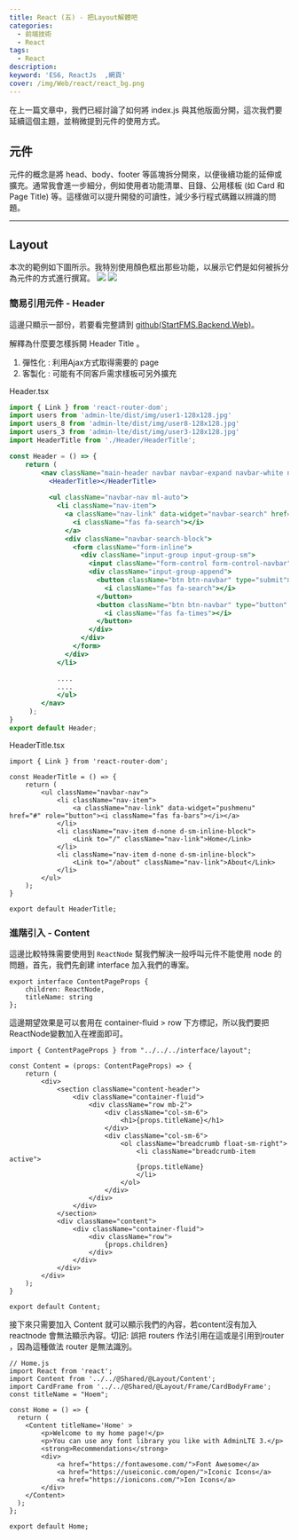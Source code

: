 ```yaml
---
title: React (五) - 把Layout解體吧
categories: 
  - 前端技術
  - React
tags: 
  - React
description:
keyword: 'ES6, ReactJs  ,網頁'
cover: /img/Web/react/react_bg.png
---
```


在上一篇文章中，我們已經討論了如何將 index.js 與其他版面分開，這次我們要延續這個主題，並稍微提到元件的使用方式。

## 元件
元件的概念是將 head、body、footer 等區塊拆分開來，以便後續功能的延伸或擴充。通常我會進一步細分，例如使用者功能清單、目錄、公用樣板 (如 Card 和 Page Title) 等。這樣做可以提升開發的可讀性，減少多行程式碼難以辨識的問題。

---

## Layout 
本次的範例如下圖所示。我特別使用顏色框出那些功能，以展示它們是如何被拆分為元件的方式進行撰寫。
![](/image/20230603_22-24-02.png)
![](/image/20230603_22-27-37.png)

### 簡易引用元件 - Header
這邊只顯示一部份，若要看完整請到 [github(StartFMS.Backend.Web)](https://github.com/JontCont/StartFMS.Backend.Web/tree/master-react)。

解釋為什麼要怎樣拆開 Header Title 。
1. 彈性化 : 利用Ajax方式取得需要的 page
2. 客製化 : 可能有不同客戶需求樣板可另外擴充

Header.tsx
```jsx
import { Link } from 'react-router-dom';
import users from 'admin-lte/dist/img/user1-128x128.jpg'
import users_8 from 'admin-lte/dist/img/user8-128x128.jpg'
import users_3 from 'admin-lte/dist/img/user3-128x128.jpg'
import HeaderTitle from './Header/HeaderTitle';

const Header = () => {
    return (
        <nav className="main-header navbar navbar-expand navbar-white navbar-light">
          <HeaderTitle></HeaderTitle>
      
          <ul className="navbar-nav ml-auto">
            <li className="nav-item">
              <a className="nav-link" data-widget="navbar-search" href="#" role="button">
                <i className="fas fa-search"></i>
              </a>
              <div className="navbar-search-block">
                <form className="form-inline">
                  <div className="input-group input-group-sm">
                    <input className="form-control form-control-navbar" type="search" placeholder="Search" aria-label="Search" />
                    <div className="input-group-append">
                      <button className="btn btn-navbar" type="submit">
                        <i className="fas fa-search"></i>
                      </button>
                      <button className="btn btn-navbar" type="button" data-widget="navbar-search">
                        <i className="fas fa-times"></i>
                      </button>
                    </div>
                  </div>
                </form>
              </div>
            </li>

            ....
            ....
            </ul>
        </nav>
     );
}
export default Header;
```

HeaderTitle.tsx
```tsx
import { Link } from 'react-router-dom';

const HeaderTitle = () => {
    return (
        <ul className="navbar-nav">
            <li className="nav-item">
                <a className="nav-link" data-widget="pushmenu" href="#" role="button"><i className="fas fa-bars"></i></a>
            </li>
            <li className="nav-item d-none d-sm-inline-block">
                <Link to="/" className="nav-link">Home</Link>
            </li>
            <li className="nav-item d-none d-sm-inline-block">
                <Link to="/about" className="nav-link">About</Link>
            </li>
        </ul>
    );
}

export default HeaderTitle;
```

### 進階引入 - Content
這邊比較特殊需要使用到 ```ReactNode``` 幫我們解決一般呼叫元件不能使用 node 的問題，首先，我們先創建 interface 加入我們的專案。
```tsx
export interface ContentPageProps {
    children: ReactNode,
    titleName: string
};
```

這邊期望效果是可以套用在 container-fluid > row 下方標記，所以我們要把 ReactNode變數加入在裡面即可。
```tsx
import { ContentPageProps } from "../../../interface/layout";

const Content = (props: ContentPageProps) => {
    return (
        <div>
            <section className="content-header">
                <div className="container-fluid">
                    <div className="row mb-2">
                        <div className="col-sm-6">
                            <h1>{props.titleName}</h1>
                        </div>
                        <div className="col-sm-6">
                            <ol className="breadcrumb float-sm-right">
                                <li className="breadcrumb-item active">
                                {props.titleName}
                                </li>
                            </ol>
                        </div>
                    </div>
                </div>
            </section>
            <div className="content">
                <div className="container-fluid">
                    <div className="row">
                        {props.children}
                    </div>
                </div>
            </div>
        </div>
    );
}

export default Content;
```

接下來只需要加入 Content 就可以顯示我們的內容，若content沒有加入 reactnode 會無法顯示內容。切記: 誤把 routers 作法引用在這或是引用到router ，因為這種做法 router 是無法識別。
```tsx
// Home.js
import React from 'react';
import Content from '../../@Shared/@Layout/Content';
import CardFrame from '../../@Shared/@Layout/Frame/CardBodyFrame';
const titleName = "Hoem";

const Home = () => {
  return (
    <Content titleName='Home' >
        <p>Welcome to my home page!</p>
        <p>You can use any font library you like with AdminLTE 3.</p>
        <strong>Recommendations</strong>
        <div>
            <a href="https://fontawesome.com/">Font Awesome</a>
            <a href="https://useiconic.com/open/">Iconic Icons</a>
            <a href="https://ionicons.com/">Ion Icons</a>
        </div>
    </Content>
  );
};

export default Home;
```